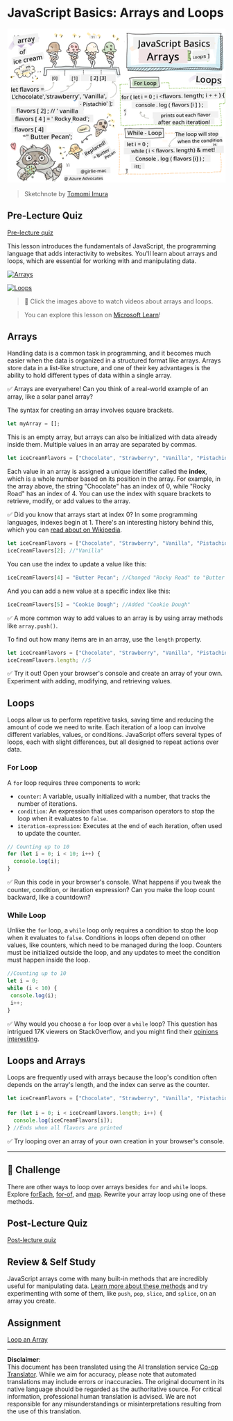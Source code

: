 <!--
CO_OP_TRANSLATOR_METADATA:
{
  "original_hash": "3f7f87871312cf6cc12662da7d973182",
  "translation_date": "2025-08-28T11:46:35+00:00",
  "source_file": "2-js-basics/4-arrays-loops/README.md",
  "language_code": "en"
}
-->
# JavaScript Basics: Arrays and Loops

![JavaScript Basics - Arrays](../../../../translated_images/webdev101-js-arrays.439d7528b8a294558d0e4302e448d193f8ad7495cc407539cc81f1afe904b470.en.png)
> Sketchnote by [Tomomi Imura](https://twitter.com/girlie_mac)

## Pre-Lecture Quiz
[Pre-lecture quiz](https://ashy-river-0debb7803.1.azurestaticapps.net/quiz/13)

This lesson introduces the fundamentals of JavaScript, the programming language that adds interactivity to websites. You'll learn about arrays and loops, which are essential for working with and manipulating data.

[![Arrays](https://img.youtube.com/vi/1U4qTyq02Xw/0.jpg)](https://youtube.com/watch?v=1U4qTyq02Xw "Arrays")

[![Loops](https://img.youtube.com/vi/Eeh7pxtTZ3k/0.jpg)](https://www.youtube.com/watch?v=Eeh7pxtTZ3k "Loops")

> 🎥 Click the images above to watch videos about arrays and loops.

> You can explore this lesson on [Microsoft Learn](https://docs.microsoft.com/learn/modules/web-development-101-arrays/?WT.mc_id=academic-77807-sagibbon)!

## Arrays

Handling data is a common task in programming, and it becomes much easier when the data is organized in a structured format like arrays. Arrays store data in a list-like structure, and one of their key advantages is the ability to hold different types of data within a single array.

✅ Arrays are everywhere! Can you think of a real-world example of an array, like a solar panel array?

The syntax for creating an array involves square brackets.

```javascript
let myArray = [];
```

This is an empty array, but arrays can also be initialized with data already inside them. Multiple values in an array are separated by commas.

```javascript
let iceCreamFlavors = ["Chocolate", "Strawberry", "Vanilla", "Pistachio", "Rocky Road"];
```

Each value in an array is assigned a unique identifier called the **index**, which is a whole number based on its position in the array. For example, in the array above, the string "Chocolate" has an index of 0, while "Rocky Road" has an index of 4. You can use the index with square brackets to retrieve, modify, or add values to the array.

✅ Did you know that arrays start at index 0? In some programming languages, indexes begin at 1. There's an interesting history behind this, which you can [read about on Wikipedia](https://en.wikipedia.org/wiki/Zero-based_numbering).

```javascript
let iceCreamFlavors = ["Chocolate", "Strawberry", "Vanilla", "Pistachio", "Rocky Road"];
iceCreamFlavors[2]; //"Vanilla"
```

You can use the index to update a value like this:

```javascript
iceCreamFlavors[4] = "Butter Pecan"; //Changed "Rocky Road" to "Butter Pecan"
```

And you can add a new value at a specific index like this:

```javascript
iceCreamFlavors[5] = "Cookie Dough"; //Added "Cookie Dough"
```

✅ A more common way to add values to an array is by using array methods like `array.push()`.

To find out how many items are in an array, use the `length` property.

```javascript
let iceCreamFlavors = ["Chocolate", "Strawberry", "Vanilla", "Pistachio", "Rocky Road"];
iceCreamFlavors.length; //5
```

✅ Try it out! Open your browser's console and create an array of your own. Experiment with adding, modifying, and retrieving values.

## Loops

Loops allow us to perform repetitive tasks, saving time and reducing the amount of code we need to write. Each iteration of a loop can involve different variables, values, or conditions. JavaScript offers several types of loops, each with slight differences, but all designed to repeat actions over data.

### For Loop

A `for` loop requires three components to work:
- `counter`: A variable, usually initialized with a number, that tracks the number of iterations.
- `condition`: An expression that uses comparison operators to stop the loop when it evaluates to `false`.
- `iteration-expression`: Executes at the end of each iteration, often used to update the counter.

```javascript
// Counting up to 10
for (let i = 0; i < 10; i++) {
  console.log(i);
}
```

✅ Run this code in your browser's console. What happens if you tweak the counter, condition, or iteration expression? Can you make the loop count backward, like a countdown?

### While Loop

Unlike the `for` loop, a `while` loop only requires a condition to stop the loop when it evaluates to `false`. Conditions in loops often depend on other values, like counters, which need to be managed during the loop. Counters must be initialized outside the loop, and any updates to meet the condition must happen inside the loop.

```javascript
//Counting up to 10
let i = 0;
while (i < 10) {
 console.log(i);
 i++;
}
```

✅ Why would you choose a `for` loop over a `while` loop? This question has intrigued 17K viewers on StackOverflow, and you might find their [opinions interesting](https://stackoverflow.com/questions/39969145/while-loops-vs-for-loops-in-javascript).

## Loops and Arrays

Loops are frequently used with arrays because the loop's condition often depends on the array's length, and the index can serve as the counter.

```javascript
let iceCreamFlavors = ["Chocolate", "Strawberry", "Vanilla", "Pistachio", "Rocky Road"];

for (let i = 0; i < iceCreamFlavors.length; i++) {
  console.log(iceCreamFlavors[i]);
} //Ends when all flavors are printed
```

✅ Try looping over an array of your own creation in your browser's console.

---

## 🚀 Challenge

There are other ways to loop over arrays besides `for` and `while` loops. Explore [forEach](https://developer.mozilla.org/docs/Web/JavaScript/Reference/Global_Objects/Array/forEach), [for-of](https://developer.mozilla.org/docs/Web/JavaScript/Reference/Statements/for...of), and [map](https://developer.mozilla.org/docs/Web/JavaScript/Reference/Global_Objects/Array/map). Rewrite your array loop using one of these methods.

## Post-Lecture Quiz
[Post-lecture quiz](https://ashy-river-0debb7803.1.azurestaticapps.net/quiz/14)

## Review & Self Study

JavaScript arrays come with many built-in methods that are incredibly useful for manipulating data. [Learn more about these methods](https://developer.mozilla.org/docs/Web/JavaScript/Reference/Global_Objects/Array) and try experimenting with some of them, like `push`, `pop`, `slice`, and `splice`, on an array you create.

## Assignment

[Loop an Array](assignment.md)

---

**Disclaimer**:  
This document has been translated using the AI translation service [Co-op Translator](https://github.com/Azure/co-op-translator). While we aim for accuracy, please note that automated translations may include errors or inaccuracies. The original document in its native language should be regarded as the authoritative source. For critical information, professional human translation is advised. We are not responsible for any misunderstandings or misinterpretations resulting from the use of this translation.